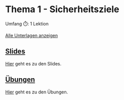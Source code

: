 # Thema 1 - Sicherheitsziele

Umfang ⏱️: 1 Lektion

[Alle Unterlagen anzeigen](https://github.com/janikvonrotz/encrypt.casa/tree/main/topic-1)

## [Slides](slides1.md)

[Hier](slides1.md) geht es zu den Slides.

## [Übungen](excercise1.md)

[Hier](excercise1.md) geht es zu den Übungen.